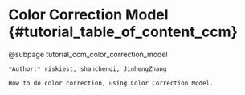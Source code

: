 Color Correction Model {#tutorial_table_of_content_ccm}
===========================
@subpage tutorial_ccm_color_correction_model

    *Author:* riskiest, shanchenqi, JinhengZhang

    How to do color correction, using Color Correction Model.
